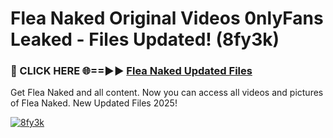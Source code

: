 # Flea Naked Original Videos 0nlyFans Leaked - Files Updated! (8fy3k)

<h3>🔴 CLICK HERE 🌐==►► <a href="https://tinyurl.com/yckcrads" rel="nofollow">Flea Naked Updated Files</a></h3>

Get Flea Naked and all content. Now you can access all videos and pictures of Flea Naked. New Updated Files 2025!

[![8fy3k](https://i.imgur.com/hpKpOFt.gif)](https://tinyurl.com/yckcrads)
